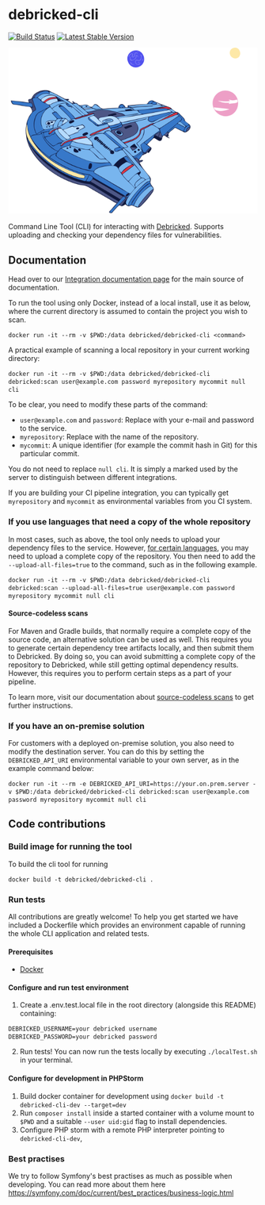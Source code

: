 # debricked-cli
[![Build Status](https://github.com/debricked/debricked-cli/actions/workflows/test.yml/badge.svg?branch=master)](https://github.com/debricked/debricked-cli/actions/workflows/test.yml)
[![Latest Stable Version](https://poser.pugx.org/debricked/cli/v/stable)](https://packagist.org/packages/debricked/cli)

![Debricked CLI in action](debricked-spaceship.svg)

Command Line Tool (CLI) for interacting with [Debricked](https://debricked.com). Supports uploading and checking your dependency files for vulnerabilities.

## Documentation
Head over to our [Integration documentation page](https://debricked.com/documentation/integrations/cli.html) for the main source of documentation.

To run the tool using only Docker, instead of a local install, use it as below,
where the current directory is assumed to contain the project you wish to scan.

```
docker run -it --rm -v $PWD:/data debricked/debricked-cli <command>
```

A practical example of scanning a local repository in your current working directory:

```
docker run -it --rm -v $PWD:/data debricked/debricked-cli debricked:scan user@example.com password myrepository mycommit null cli
```

To be clear, you need to modify these parts of the command:

* `user@example.com` and `password`: Replace with your e-mail and password to the service.
* `myrepository`: Replace with the name of the repository.
* `mycommit`: A unique identifier (for example the commit hash in Git) for this particular commit.

You do not need to replace `null cli`. It is simply a marked used by the server to distinguish between different integrations.

If you are building your CI pipeline integration, you can typically get `myrepository` and `mycommit` as environmental variables from you CI system.

### If you use languages that need a copy of the whole repository

In most cases, such as above, the tool only needs to upload your dependency files to the service.
However, [for certain languages](https://debricked.com/documentation/language-support/), you may need to upload a complete copy of the repository.
You then need to add the `--upload-all-files=true` to the command, such as in the following example.

```
docker run -it --rm -v $PWD:/data debricked/debricked-cli debricked:scan --upload-all-files=true user@example.com password myrepository mycommit null cli
```

#### Source-codeless scans

For Maven and Gradle builds, that normally require a complete copy of the source code, an alternative solution can be used as well.
This requires you to generate certain dependency tree artifacts locally, and then submit them to Debricked.
By doing so, you can avoid submitting a complete copy of the repository to Debricked, while still getting optimal dependency results.
However, this requires you to perform certain steps as a part of your pipeline.

To learn more, visit our documentation about [source-codeless scans](https://debricked.com/documentation/language-support/java-kotlin.html#source-codeless-scans) to get further instructions.

### If you have an on-premise solution

For customers with a deployed on-premise solution, you also need to modify the destination server. You can do this by setting the `DEBRICKED_API_URI` environmental variable to your own server, as in the example command below:

```
docker run -it --rm -e DEBRICKED_API_URI=https://your.on.prem.server -v $PWD:/data debricked/debricked-cli debricked:scan user@example.com password myrepository mycommit null cli
```

## Code contributions

### Build image for running the tool

To build the cli tool for running

```
docker build -t debricked/debricked-cli .
```

### Run tests
All contributions are greatly welcome! To help you get started we have included a
Dockerfile which provides an environment capable of running the whole CLI application
and related tests.

#### Prerequisites
- [Docker](https://docs.docker.com/install/)

#### Configure and run test environment
1. Create a .env.test.local file in the root directory (alongside this README) containing:
```text
DEBRICKED_USERNAME=your debricked username
DEBRICKED_PASSWORD=your debricked password
```
2. Run tests! You can now run the tests locally by executing `./localTest.sh` in your terminal.

#### Configure for development in PHPStorm

1. Build docker container for development using `docker build -t debricked-cli-dev --target=dev`
2. Run `composer install` inside a started container with a volume mount to `$PWD` and a suitable `--user uid:gid` flag to install dependencies.
3. Configure PHP storm with a remote PHP interpreter pointing to `debricked-cli-dev`, 


### Best practises
We try to follow Symfony's best practises as much as possible when developing. You can read more about them here
https://symfony.com/doc/current/best_practices/business-logic.html
